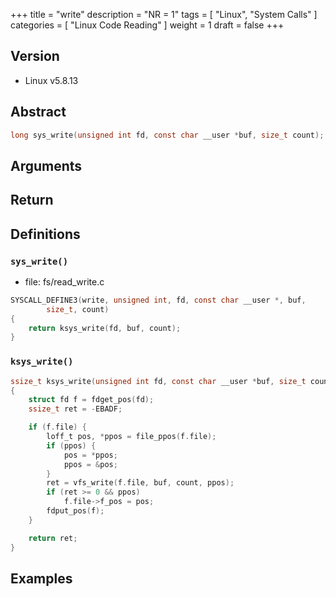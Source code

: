 +++
title = "write"
description = "NR = 1"
tags = [
  "Linux", "System Calls"
]
categories = [
  "Linux Code Reading"
]
weight = 1
draft = false
+++

## Version

- Linux v5.8.13

## Abstract

```c
long sys_write(unsigned int fd, const char __user *buf, size_t count);
```

## Arguments

## Return

## Definitions

### `sys_write()`

- file: fs/read_write.c

```c
SYSCALL_DEFINE3(write, unsigned int, fd, const char __user *, buf,
		size_t, count)
{
	return ksys_write(fd, buf, count);
}
```

### `ksys_write()`

```c
ssize_t ksys_write(unsigned int fd, const char __user *buf, size_t count)
{
	struct fd f = fdget_pos(fd);
	ssize_t ret = -EBADF;

	if (f.file) {
		loff_t pos, *ppos = file_ppos(f.file);
		if (ppos) {
			pos = *ppos;
			ppos = &pos;
		}
		ret = vfs_write(f.file, buf, count, ppos);
		if (ret >= 0 && ppos)
			f.file->f_pos = pos;
		fdput_pos(f);
	}

	return ret;
}
```

## Examples
